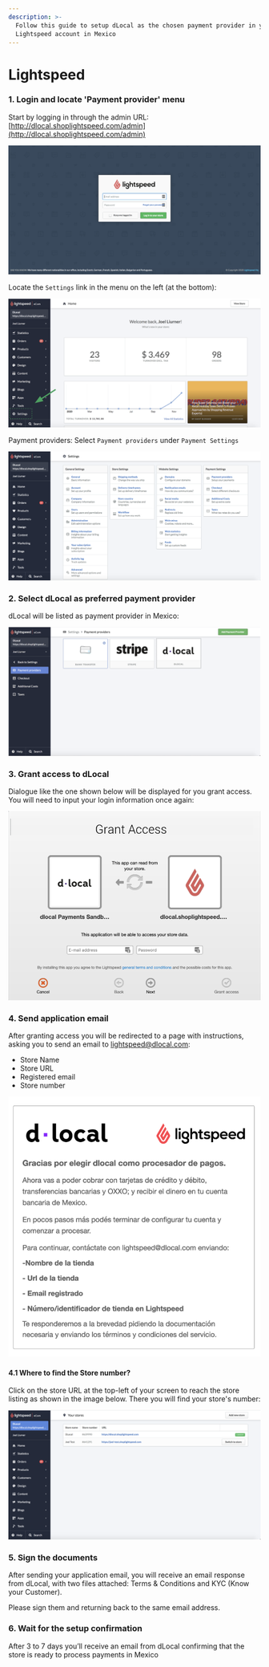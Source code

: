```yaml
---
description: >-
  Follow this guide to setup dLocal as the chosen payment provider in your
  Lightspeed account in Mexico
---
```


# Lightspeed



### 1. Login and locate 'Payment provider' menu

Start by logging in through the admin URL: [http://dlocal.shoplightspeed.com/admin](http://dlocal.shoplightspeed.com/admin)

![](../.gitbook/assets/screen-shot-2020-12-10-at-2.06.53-pm.png)

Locate the `Settings` link in the menu on the left \(at the bottom\):

![](../.gitbook/assets/screen-shot-2021-01-14-at-5.14.31-pm.png)

Payment providers: Select `Payment providers` under `Payment Settings`

![](../.gitbook/assets/screen-shot-2020-12-10-at-2.07.42-pm.png)

### 2. Select dLocal as preferred payment provider

dLocal will be listed as payment provider in Mexico:

![](../.gitbook/assets/screen-shot-2021-01-14-at-4.56.27-pm.png)

### 3. Grant access to dLocal

Dialogue like the one shown below will be displayed for you grant access. You will need to input your login information once again:

![](../.gitbook/assets/screen-shot-2021-01-14-at-5.00.53-pm.png)

### 4. Send application email 

After granting access you will be redirected to a page with instructions, asking you to send an email to lightspeed@dlocal.com:

* Store Name
* Store URL
* Registered email
* Store number

![](../.gitbook/assets/captura-de-pantalla-2020-12-09-a-la-s-12.21.00.png)

#### 4.1 Where to find the Store number?

Click on the store URL at the top-left of your screen to reach the store listing as shown in the image below. There you will find your store's number:

![](../.gitbook/assets/screen-shot-2020-12-10-at-3.01.23-pm.png)

### 5. Sign the documents

After sending your application email, you will receive an email response from dLocal, with two files attached: Terms & Conditions and KYC \(Know your Customer\).

Please sign them and returning back to the same email address.

### 6. Wait for the setup confirmation

After 3 to 7 days you’ll receive an email from dLocal confirming that the store is ready to process payments in Mexico  


